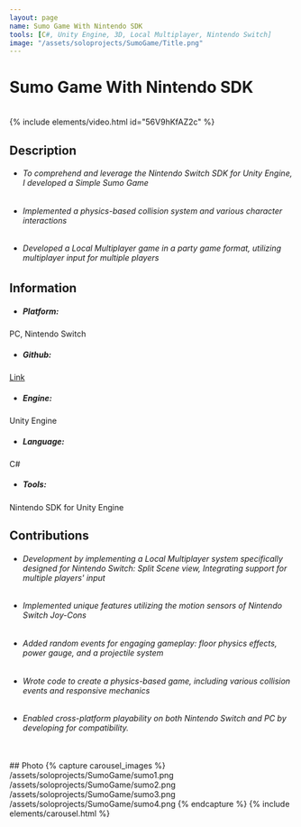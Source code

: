 ```yaml
---
layout: page
name: Sumo Game With Nintendo SDK
tools: [C#, Unity Engine, 3D, Local Multiplayer, Nintendo Switch]
image: "/assets/soloprojects/SumoGame/Title.png"
---
```


# Sumo Game With Nintendo SDK

<br>
{% include elements/video.html id="56V9hKfAZ2c" %}

## Description
- ###### To comprehend and leverage the Nintendo Switch SDK for Unity Engine, I developed a Simple Sumo Game
- ###### Implemented a physics-based collision system and various character interactions
- ###### Developed a Local Multiplayer game in a party game format, utilizing multiplayer input for multiple players


## Information
- ##### **Platform**: 
PC, Nintendo Switch
- ##### **Github**: 
[Link](https://github.com/JinhyunChoi-DEV/SimpleSumoGame)
- ##### **Engine**: 
Unity Engine
- ##### **Language**: 
C#
- ##### **Tools**: 
Nintendo SDK for Unity Engine

## Contributions
 - ###### Development by implementing a Local Multiplayer system specifically designed for Nintendo Switch: Split Scene view, Integrating support for multiple players' input
 - ###### Implemented unique features utilizing the motion sensors of Nintendo Switch Joy-Cons
 - ###### Added random events for engaging gameplay: floor physics effects, power gauge, and a projectile system
 - ###### Wrote code to create a physics-based game, including various collision events and responsive mechanics
 - ###### Enabled cross-platform playability on both Nintendo Switch and PC by developing for compatibility.

<br>
## Photo
{% capture carousel_images %}
/assets/soloprojects/SumoGame/sumo1.png
/assets/soloprojects/SumoGame/sumo2.png
/assets/soloprojects/SumoGame/sumo3.png
/assets/soloprojects/SumoGame/sumo4.png
{% endcapture %}
{% include elements/carousel.html %}
